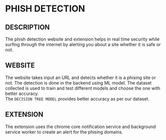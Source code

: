 # PHISH DETECTION 

## DESCRIPTION
The phish detection website and extension helps in real time security while surfing through the internet by alerting you about a site whether it is safe or not.

## WEBSITE
The website takes input an URL and detects whether it is a phising site or not.
The detection is done in the backend using ML model. The dataset collected is used to train and test different models and choose the one with better accuracy.
<br>
The `DECISION TREE MODEL` provides better accuracy as per our dataset.
## EXTENSION 
The extension uses the chrome core notification service and background service worker to create an alert for the phising domains.

